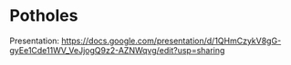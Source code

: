 # Potholes

Presentation:
https://docs.google.com/presentation/d/1QHmCzykV8gG-gyEe1Cde11WV_VeJjogQ9z2-AZNWqvg/edit?usp=sharing
